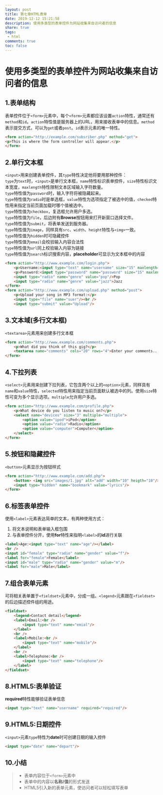 ```yaml
---
layout: post
title: 第七章HTML表单
date: 2019-12-12 15:21:58
description: 使用多类型的表单控件为网站收集来自访问者的信息
share: true
tags:
 - html
comments: true
toc: false
---
```


# 使用多类型的表单控件为网站收集来自访问者的信息

## 1.表单结构

表单控件位于`<form>`元素中，每个`<form>`元素都应该设置`action`特性，通常还有`method`和`id`。`action`特性值是服务器上的URL，用来接收表单中的信息。`method`表示提交方式，可以为`get`或者`post`。`id`表示元素的唯一特性。

```html
<form action="http://example.com/subsriber.php" method="get">
<p>This is where the form controller will appear.</p>
</form>
```

## 2.单行文本框

`<input>`用来创建表单控件，其`type`特性决定他将要用那种控件：  
`type`为`text`时，`<input>`是单行文本框，`name`特性标识表单控件，`size`特性标识文本宽度，`maxlength`特性限制文本区域输入字符数量。  
`type`特性值为`password`时，输入字符将被隐藏起来。  
`type`特性值为`radio`时是单选框，`value`特性为选项指定了被选中的值，`checked`特性用来指定当前页面加载时哪个值被选中。  
`type`特性值为`checkbox`，复选框允许用户多选。  
`type`特性值为`file`，后边附有**Browse**按钮用来打开新窗口选择文件。  
`type`特性值为`submit`，将表单发送到服务器。  
`type`特性值为`image`，同样具有`src`、`width`、`height`特性与`<img>`一致。  
`type`特性值为`hidden`时可隐藏控件  
`type`特性值为`email`会校验输入内容合法性  
`type`特性值为`url`同上校验输入内容为链接  
`type`特性值为`search`标识搜索内容，**placeholder**可显示为文本框中的内容

```html
<form action="http://www.example.com/login.php">
    <p>Username:<input type="text" name="username" size="15" maxlength="30"/></p>
    <p>Password:<input type="password" name="password" size="15" maxlength="30"/></p>
    <input type="radio" name="genre" value="pop"/>Pop
    <input type="radio" name="genre" value="jazz">Jazz
</form>
<form action="http://www.example.com/upload.php" method="post">
    <p>Upload your song in MP3 format:</p>
    <input type="file" name="suer"/><br />
    <input type="submit" value="Upload"/>
```

## 3.文本域(多行文本框)

`<textarea>`元素用来创建多行文本框

```html
<form action="http://www.example.com/comments.php">
    <p>What did you think of this gig?</p>
    <textarea name="comments" cols="20" rows="4">Enter your comments...</textarea>
</form>
```

## 4.下拉列表

`<select>`元素用来创建下拉列表，它包含两个以上的`<option>`元素，同样具有`name`和`value`特性，`selected`特性用来指定当前页面默认被选中的列。使用`size`特性可变为多个显示选项。`multiple`允许用户多选。

```html
<form action="http://www.example.com/profile.php">
    <p>What device do you listen to music on?</p>
    <select name="devices" size="3" multiple="multiple">
        <option value="ipod">iPod</option>
        <option value="radio">Radio</option>
        <option value="computer">Computer</option>
    </select>
</form>
```

## 5.按钮和隐藏控件

`<button>`元素显示为按钮样式

```html
<form action="http://www.example.com/add.php">
    <button> <img src="images/1.jpg" alt="add" width="10" heigth="10"/>add</button>
    <input type="hidden" name="bookmark" value="lyrics"/>
</form>
```

## 6.标签表单控件

使用`<label>`元素表达简单的文本，有两种使用方式：  

1. 将文本说明和表单输入框包围  
2. 与表单控件分开，使用**for**特性来指明`<label>`的**id**进行关联

```html
<label>Age:<input type="text" name="age"/></label>
<br />
<input id="female" type="radio" name="gender" value="f"/>
<label for="female">Female</label>
<input id="male" type="radio" name="gender" value="m"/>
<label for="male">Male</label>
```

## 7.组合表单元素

可将相关表单置于`<fieldset>`元素中，分成一组。`<legend>`元素跟在`<fieldset>`的后边描述控件组的用途。

```html
<fieldset>
    <legend>Contact detail</legend>
    <label>Email:<br />
        <input type="text" name="emial"/>
    </label>
    <br />
    <label>Mobile:<br />
        <input type="text" name="mobile"/>
    </label>
    <br />
    <label>Telephone:<br />
        <input type="text" name="telephone"/>
    </label>
</fieldset>
```

## 8.HTML5:表单验证

**required**特性能够验证表单信息

```html
<input type="text" name="username" required="required"/>
```

## 9.HTML5:日期控件

`<input>`元素`type`特性为**date**时可创建日期的输入控件

```html
<input type="date" name="depart"/>
```

## 10.小结

>* 表单内容位于`<form>`元素中
>* 表单中的内容以**名称/值**的形式发送
>* HTML5引入新的表单元素，使访问者可以轻松填写表单

